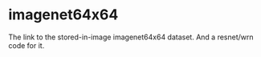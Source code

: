 # imagenet64x64
The link to the stored-in-image imagenet64x64 dataset. And a resnet/wrn code for it.
